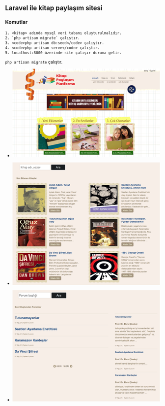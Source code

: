 ## Laravel ile kitap paylaşım sitesi

### Komutlar
  
    1. <kitap> adında mysql veri tabanı oluşturulmalıdır.
    2. `php artisan migrate` çalıştır.
    3. <code>php artisan db:seed</code> çalıştır.
    4. <code>php artisan serve</code> çalıştır.
    5. localhost:8000 üzerinde site çalışır duruma gelir.

`php artisan migrate` çalıştır.

- ![Ekran görüntüsü 1](https://github.com/mehmetkesik/kitappaylasimsitesi/blob/master/kitapsitesi1.png)

- ![Ekran görüntüsü 2](https://github.com/mehmetkesik/kitappaylasimsitesi/blob/master/kitapsitesi2.png)

- ![Ekran görüntüsü 3](https://github.com/mehmetkesik/kitappaylasimsitesi/blob/master/kitapsitesi3.png)
